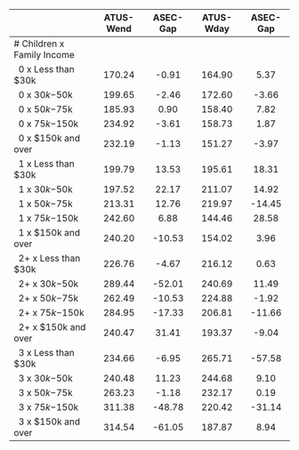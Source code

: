 
|                      |    ATUS-Wend |     ASEC-Gap |    ATUS-Wday |     ASEC-Gap |
| -------------------- | :----------: | :----------: | :----------: | :----------: |
| # Children x Family Income |              |              |              |              |
| &nbsp;&nbsp;0 x Less than $30k |       170.24 |        -0.91 |       164.90 |         5.37 |
| &nbsp;&nbsp;0 x $30k-$50k |       199.65 |        -2.46 |       172.60 |        -3.66 |
| &nbsp;&nbsp;0 x $50k-$75k |       185.93 |         0.90 |       158.40 |         7.82 |
| &nbsp;&nbsp;0 x $75k-$150k |       234.92 |        -3.61 |       158.73 |         1.87 |
| &nbsp;&nbsp;0 x $150k and over |       232.19 |        -1.13 |       151.27 |        -3.97 |
| &nbsp;&nbsp;1 x Less than $30k |       199.79 |        13.53 |       195.61 |        18.31 |
| &nbsp;&nbsp;1 x $30k-$50k |       197.52 |        22.17 |       211.07 |        14.92 |
| &nbsp;&nbsp;1 x $50k-$75k |       213.31 |        12.76 |       219.97 |       -14.45 |
| &nbsp;&nbsp;1 x $75k-$150k |       242.60 |         6.88 |       144.46 |        28.58 |
| &nbsp;&nbsp;1 x $150k and over |       240.20 |       -10.53 |       154.02 |         3.96 |
| &nbsp;&nbsp;2+ x Less than $30k |       226.76 |        -4.67 |       216.12 |         0.63 |
| &nbsp;&nbsp;2+ x $30k-$50k |       289.44 |       -52.01 |       240.69 |        11.49 |
| &nbsp;&nbsp;2+ x $50k-$75k |       262.49 |       -10.53 |       224.88 |        -1.92 |
| &nbsp;&nbsp;2+ x $75k-$150k |       284.95 |       -17.33 |       206.81 |       -11.66 |
| &nbsp;&nbsp;2+ x $150k and over |       240.47 |        31.41 |       193.37 |        -9.04 |
| &nbsp;&nbsp;3 x Less than $30k |       234.66 |        -6.95 |       265.71 |       -57.58 |
| &nbsp;&nbsp;3 x $30k-$50k |       240.48 |        11.23 |       244.68 |         9.10 |
| &nbsp;&nbsp;3 x $50k-$75k |       263.23 |        -1.18 |       232.17 |         0.19 |
| &nbsp;&nbsp;3 x $75k-$150k |       311.38 |       -48.78 |       220.42 |       -31.14 |
| &nbsp;&nbsp;3 x $150k and over |       314.54 |       -61.05 |       187.87 |         8.94 |

